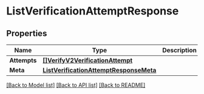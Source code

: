 # ListVerificationAttemptResponse

## Properties

Name | Type | Description | Notes
------------ | ------------- | ------------- | -------------
**Attempts** | [**[]VerifyV2VerificationAttempt**](VerifyV2VerificationAttempt.md) |  |[optional] 
**Meta** | [**ListVerificationAttemptResponseMeta**](ListVerificationAttemptResponseMeta.md) |  |[optional] 

[[Back to Model list]](../README.md#documentation-for-models) [[Back to API list]](../README.md#documentation-for-api-endpoints) [[Back to README]](../README.md)


